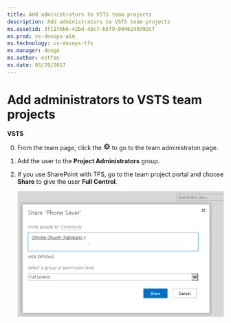 ```yaml
---
title: Add administrators to VSTS team projects  
description: Add administrators to VSTS team projects 
ms.assetid: 3f11f0b6-42bd-48c7-b5f9-0946240392cf
ms.prod: vs-devops-alm
ms.technology: vs-devops-tfs
ms.manager: douge  
ms.author: estfan  
ms.date: 03/29/2017
---
```


# Add administrators to VSTS team projects

**VSTS**

0. From the team page, click the ![Settings icon](_img/admin-gear-icon.png) to go to the team administraton page.

0. Add the user to the **Project Administrators** group.

0. If you use SharePoint with TFS, go to the team project portal and choose **Share** to give the user **Full Control**.

    ![Choose the SharePoint group and add users](_img/add-administrator-tfs/invite-administrators.png)

